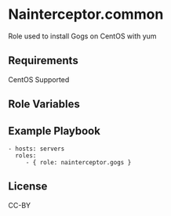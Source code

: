 Nainterceptor.common
====================

Role used to install Gogs on CentOS with yum

Requirements
------------

CentOS Supported

Role Variables
--------------

Example Playbook
----------------

    - hosts: servers
      roles:
         - { role: nainterceptor.gogs }

License
-------

CC-BY

